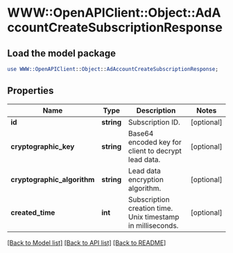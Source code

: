 # WWW::OpenAPIClient::Object::AdAccountCreateSubscriptionResponse

## Load the model package
```perl
use WWW::OpenAPIClient::Object::AdAccountCreateSubscriptionResponse;
```

## Properties
Name | Type | Description | Notes
------------ | ------------- | ------------- | -------------
**id** | **string** | Subscription ID. | [optional] 
**cryptographic_key** | **string** | Base64 encoded key for client to decrypt lead data. | [optional] 
**cryptographic_algorithm** | **string** | Lead data encryption algorithm. | [optional] 
**created_time** | **int** | Subscription creation time. Unix timestamp in milliseconds. | [optional] 

[[Back to Model list]](../README.md#documentation-for-models) [[Back to API list]](../README.md#documentation-for-api-endpoints) [[Back to README]](../README.md)


